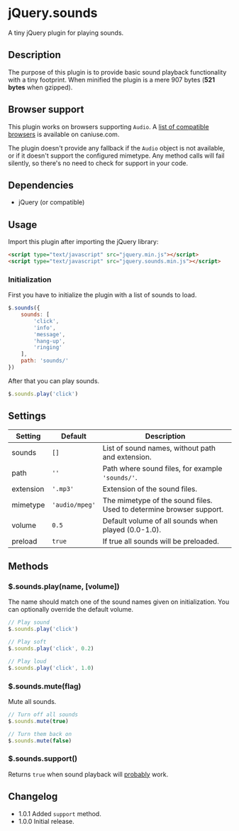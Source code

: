 # jQuery.sounds

A tiny jQuery plugin for playing sounds.

## Description

The purpose of this plugin is to provide basic sound playback functionality with a tiny footprint.
When minified the plugin is a mere 907 bytes (**521 bytes** when gzipped).

## Browser support

This plugin works on browsers supporting `Audio`.
A [list of compatible browsers](http://caniuse.com/#feat=audio) is available on caniuse.com.

The plugin doesn't provide any fallback if the `Audio` object is not available, or if it doesn't support the configured mimetype.
Any method calls will fail silently, so there's no need to check for support in your code.

## Dependencies

* jQuery (or compatible)

## Usage

Import this plugin after importing the jQuery library:

```html
<script type="text/javascript" src="jquery.min.js"></script>
<script type="text/javascript" src="jquery.sounds.min.js"></script>
```

### Initialization

First you have to initialize the plugin with a list of sounds to load.

```javascript
$.sounds({
	sounds: [
		'click',
		'info',
		'message',
		'hang-up',
		'ringing'
	],
	path: 'sounds/'
})
```

After that you can play sounds.

```javascript
$.sounds.play('click')
```

## Settings


Setting       | Default        | Description
------------- | -------------- | -----------
sounds        | `[]`           | List of sound names, without path and extension.
path          | `''`           | Path where sound files, for example `'sounds/'`.
extension     | `'.mp3'`       | Extension of the sound files.
mimetype      | `'audio/mpeg'` | The mimetype of the sound files. Used to determine browser support.
volume        | `0.5`          | Default volume of all sounds when played (0.0-1.0).
preload       | `true`         | If true all sounds will be preloaded.


## Methods

### $.sounds.play(name, [volume])

The name should match one of the sound names given on initialization.
You can optionally override the default volume.

```javascript
// Play sound
$.sounds.play('click')

// Play soft
$.sounds.play('click', 0.2)

// Play loud
$.sounds.play('click', 1.0)
```

### $.sounds.mute(flag)

Mute all sounds.

```javascript
// Turn off all sounds
$.sounds.mute(true)

// Turn them back on
$.sounds.mute(false)
```

### $.sounds.support()

Returns `true` when sound playback will [probably](http://www.w3.org/TR/html51/embedded-content.html#dom-navigator-canplaytype) work.

## Changelog

* 1.0.1 Added `support` method.
* 1.0.0 Initial release.

